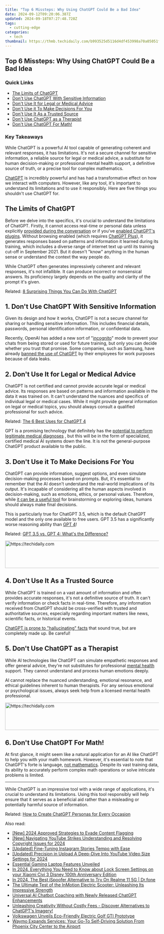 ```yaml
---
title: "Top 6 Missteps: Why Using ChatGPT Could Be a Bad Idea"
date: 2024-09-12T09:20:06.387Z
updated: 2024-09-18T07:27:48.728Z
tags:
  - cutting-edge
categories:
  - tech
thumbnail: https://thmb.techidaily.com/b993525d5116d4df453998a70a05051f65231397420add6e99e93d21f420e273.JPG
---
```


## Top 6 Missteps: Why Using ChatGPT Could Be a Bad Idea

### Quick Links

* [The Limits of ChatGPT](https://android-location-track.techidaily.com/in-2024-5-ways-to-track-tecno-camon-20-without-app-drfone-by-drfone-virtual-android/)
* [Don't Use ChatGPT With Sensitive Information](https://fox-boxes.techidaily.com/2024-approved-ideal-mkv-player-suite-mobile-and-desktop/)
* [Don't Use It for Legal or Medical Advice](https://facebook-video-content.techidaily.com/new-in-2024-azure-profile-snapshot-analysis-resolution-codec-timeframe/)
* [Don't Use it To Make Decisions For You](https://technical-tips.techidaily.com/ultimate-guide-thawing-your-frozen-macbook-air/)
* [Don't Use It As a Trusted Source](https://screen-mirroring-recording.techidaily.com/in-2024-avoiding-lost-sequences-with-obs-fixes/)
* [Don't Use ChatGPT as a Therapist](https://fox-links.techidaily.com/asmr-insights-understanding-its-health-benefits/)
* [Don't Use ChatGPT For Math!](https://extra-skills.techidaily.com/updated-mastering-image-curves-in-adobe-photoshop/)

### Key Takeaways

 While ChatGPT is a powerful AI tool capable of generating coherent and relevant responses, it has limitations. It's not a secure channel for sensitive information, a reliable source for legal or medical advice, a substitute for human decision-making or professional mental health support, a definitive source of truth, or a precise tool for complex mathematics.

[ChatGPT](https://smart-video-editing.techidaily.com/new-how-to-find-free-sites-for-sound-effect-and-add-them-in-final-cut-pro-for-2024/) is incredibly powerful and has had a transformative effect on how we interact with computers. However, like any tool, it's important to understand its limitations and to use it responsibly. Here are five things you shouldn't use ChatGPT for.

##  The Limits of ChatGPT

 Before we delve into the specifics, it's crucial to understand the limitations of ChatGPT. Firstly, it cannot access real-time or personal data unless explicitly [provided during the conversation](https://twitter-videos.techidaily.com/updated-2024-approved-bridge-gap-twitter-video-and-chrome-compatibility/) or if you've [enabled ChatGPT's plugins](https://extra-lessons.techidaily.com/2024-approved-building-your-brand-on-instagram-the-top-9-actions-of-industry-stars/). Without browsing enabled (which requires [ChatGPT Plus](https://openai.com/blog/chatgpt-plus)), it generates responses based on patterns and information it learned during its training, which includes a diverse range of internet text up until its training cut-off in September 2021\. But it doesn't "know" anything in the human sense or understand the context the way people do.

 While ChatGPT often generates impressively coherent and relevant responses, it's not infallible. It can produce incorrect or nonsensical answers. Its proficiency largely depends on the quality and clarity of the prompt it's given.

Related: [8 Surprising Things You Can Do With ChatGPT](https://facebook-clips.techidaily.com/updated-achieve-higher-interactions-mastering-the-art-of-square-videos-for-2024/) 

##  1\. Don't Use ChatGPT With Sensitive Information

 Given its design and how it works, ChatGPT is not a secure channel for sharing or handling sensitive information. This includes financial details, passwords, personal identification information, or confidential data.

 Recently, OpenAI has added a new sort of "[incognito](https://mondly-stories.techidaily.com/sweet-sentences-expressing-chocolate-in-30plus-languages/)" mode to prevent your chats from being stored or used for future training, but only you can decide whether you trust that promise. Some companies, such as Samsung, have already [banned the use of ChatGPT](https://www.bloomberg.com/news/articles/2023-05-02/samsung-bans-chatgpt-and-other-generative-ai-use-by-staff-after-leak) by their employees for work purposes because of data leaks.

##  2\. Don't Use It for Legal or Medical Advice

 ChatGPT is not certified and cannot provide accurate legal or medical advice. Its responses are based on patterns and information available in the data it was trained on. It can't understand the nuances and specifics of individual legal or medical cases. While it might provide general information on legal or medical topics, you should always consult a qualified professional for such advice.

Related: [The 6 Best Uses for ChatGPT 4](https://extra-support.techidaily.com/new-pictorial-perfection-proven-techniques-for-stunning-photos/) 

 GPT is a promising technology that definitely has the [potential to perform legitimate medical diagnoses](https://journals.plos.org/digitalhealth/article?id=10.1371/journal.pdig.0000198) , but this will be in the form of specialized, certified medical AI systems down the line. It is not the general-purpose ChatGPT product available to the public.

##  3\. Don't Use it To Make Decisions For You

 ChatGPT can provide information, suggest options, and even simulate decision-making processes based on prompts. But, it's essential to remember that the AI doesn't understand the real-world implications of its output. It's incapable of considering all the human aspects involved in decision-making, such as emotions, ethics, or personal values. Therefore, while [it can be a useful tool](https://facebook-clips.techidaily.com/updated-achieve-higher-interactions-mastering-the-art-of-square-videos-for-2024/) for brainstorming or exploring ideas, humans should always make final decisions.

 This is particularly true for ChatGPT 3.5, which is the default ChatGPT model and the only one available to free users. GPT 3.5 has a significantly worse reasoning ability than [GPT 4](https://extra-support.techidaily.com/new-pictorial-perfection-proven-techniques-for-stunning-photos/)!

Related: [GPT 3.5 vs. GPT 4: What's the Difference?](https://pokemon-go-android.techidaily.com/in-2024-15-best-strongest-pokemon-to-use-in-pokemon-go-pvp-leagues-for-honor-x50i-drfone-by-drfone-virtual-android/) 

<!-- affiliate ads begin -->
<a href="https://appsumo.8odi.net/c/5597632/2123735/7443" target="_top" id="2123735">
  <img src="//a.impactradius-go.com/display-ad/7443-2123735" border="0" alt="https://techidaily.com" width="600" height="90"/>
</a>
<img height="0" width="0" src="https://appsumo.8odi.net/i/5597632/2123735/7443" style="position:absolute;visibility:hidden;" border="0" />
<!-- affiliate ads end -->

##  4\. Don't Use It As a Trusted Source

 While ChatGPT is trained on a vast amount of information and often provides accurate responses, it's not a definitive source of truth. It can't verify information or check facts in real-time. Therefore, any information received from ChatGPT should be cross-verified with trusted and authoritative sources, especially regarding important matters like news, scientific facts, or historical events.

[ChatGPT is prone to "hallucinating" facts](https://youtube-help.techidaily.com/free-method-to-record-your-youtube-watching-experience-for-2024/) that sound true, but are completely made up. Be careful!

##  5\. Don't Use ChatGPT as a Therapist

 While AI technologies like ChatGPT can simulate empathetic responses and offer general advice, they're not substitutes for professional [mental health](https://www.reviewgeek.com/120354/18-of-the-best-mobile-games-for-your-mental-health/) support. They cannot understand and process human emotions deeply.

 AI cannot replace the nuanced understanding, emotional resonance, and ethical guidelines inherent to human therapists. For any serious emotional or psychological issues, always seek help from a licensed mental health professional.

<!-- affiliate ads begin -->
<a href="https://aligracehair.sjv.io/c/5597632/2135405/19272" target="_top" id="2135405">
  <img src="//a.impactradius-go.com/display-ad/19272-2135405" border="0" alt="https://techidaily.com" width="728" height="90"/>
</a>
<img height="0" width="0" src="https://aligracehair.sjv.io/i/5597632/2135405/19272" style="position:absolute;visibility:hidden;" border="0" />
<!-- affiliate ads end -->

##  6\. Don't Use ChatGPT For Math!

 At first glance, it might seem like a natural application for an AI like ChatGPT to help you with your math homework. However, it's essential to note that ChatGPT's forte is language, [not mathematics](https://win-blog.techidaily.com/1722998864296-persistently-unresponsive-heres-how-to-fix-the-latest-freezing-issues-in-new-world/). Despite its vast training data, its ability to accurately perform complex math operations or solve intricate problems is limited.

---

 While ChatGPT is an impressive tool with a wide range of applications, it's crucial to understand its limitations. Using this tool responsibly will help ensure that it serves as a beneficial aid rather than a misleading or potentially harmful source of information.

Related: [How to Create ChatGPT Personas for Every Occasion](https://vp-tips.techidaily.com/different-versions-of-windowed-movie-crafting-for-2024/)

<ins class="adsbygoogle"
     style="display:block"
     data-ad-format="autorelaxed"
     data-ad-client="ca-pub-7571918770474297"
     data-ad-slot="1223367746"></ins>

<ins class="adsbygoogle"
     style="display:block"
     data-ad-client="ca-pub-7571918770474297"
     data-ad-slot="8358498916"
     data-ad-format="auto"
     data-full-width-responsive="true"></ins>

<span class="atpl-alsoreadstyle">Also read:</span>
<div><ul>
<li><a href="https://youtube-sure.techidaily.com/024-approved-strategies-to-evade-content-flagging/"><u>[New] 2024 Approved Strategies to Evade Content Flagging</u></a></li>
<li><a href="https://youtube-webster.techidaily.com/avigating-youtube-strikes-understanding-and-resolving-copyright-issues-for-2024/"><u>[New] Navigating YouTube Strikes Understanding and Resolving Copyright Issues for 2024</u></a></li>
<li><a href="https://some-knowledge.techidaily.com/updated-fine-tuning-instagram-stories-tempo-with-ease/"><u>[Updated] Fine-Tuning Instagram Stories Tempo with Ease</u></a></li>
<li><a href="https://youtube-lab.techidaily.com/ed-precision-in-upload-a-deep-dive-into-youtube-video-size-settings-for-2024/"><u>[Updated] Precision in Upload A Deep-Dive Into YouTube Video Size Settings for 2024</u></a></li>
<li><a href="https://buynow-reviews.techidaily.com/essential-gaming-laptop-features-unveiled/"><u>Essential Gaming Laptop Features Unveiled</u></a></li>
<li><a href="https://unlock-android.techidaily.com/in-2024-everything-you-need-to-know-about-lock-screen-settings-on-your-xiaomi-civi-3-disney-100th-anniversary-edition-by-drfone-android/"><u>In 2024, Everything You Need to Know about Lock Screen Settings on your Xiaomi Civi 3 Disney 100th Anniversary Edition</u></a></li>
<li><a href="https://pokemon-go-android.techidaily.com/in-2024-the-best-ispoofer-alternative-to-try-on-realme-11-5g-drfone-by-drfone-virtual-android/"><u>In 2024, The Best iSpoofer Alternative to Try On Realme 11 5G | Dr.fone</u></a></li>
<li><a href="https://some-skills.techidaily.com/the-ultimate-test-of-the-inmotion-electric-scooter-unleashing-its-impressive-strength/"><u>The Ultimate Test of the InMotion Electric Scooter: Unleashing Its Impressive Strength</u></a></li>
<li><a href="https://some-skills.techidaily.com/universal-ai-chatbot-coaching-with-newly-released-chatgpt-enhancements/"><u>Universal AI Chatbot Coaching with Newly Released ChatGPT Enhancements</u></a></li>
<li><a href="https://some-skills.techidaily.com/unleashing-creativity-without-costly-fees-discover-alternatives-to-chatgpts-imagery/"><u>Unleashing Creativity Without Costly Fees - Discover Alternatives to ChatGPT's Imagery!</u></a></li>
<li><a href="https://some-skills.techidaily.com/volkswagen-unveils-eco-friendly-electric-golf-gti-prototype/"><u>Volkswagen Unveils Eco-Friendly Electric Golf GTI Prototype</u></a></li>
<li><a href="https://some-skills.techidaily.com/waymo-expands-services-your-go-to-self-driving-solution-from-phoenix-city-center-to-the-airport/"><u>Waymo Expands Services: Your Go-To Self-Driving Solution From Phoenix City Center to the Airport</u></a></li>
</ul></div>

